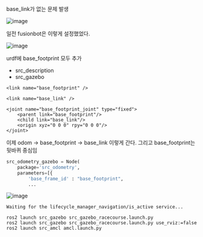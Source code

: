 base_link가 없는 문제 발생

![image](https://user-images.githubusercontent.com/12381733/163363578-ca77fc68-d754-4155-925c-1223a8a3580d.png)

일전 fusionbot은 이렇게 설정했었다.

![image](https://user-images.githubusercontent.com/12381733/163363714-0ced8491-afb9-41b4-8bc2-7dc4958f4abd.png)

urdf에 base_footprint 모두 추가
- src_description
- src_gazebo 

```
<link name="base_footprint" />

<link name="base_link" />

<joint name="base_footprint_joint" type="fixed">
    <parent link="base_footprint"/>
    <child link="base_link"/>
    <origin xyz="0 0 0" rpy="0 0 0"/>
</joint>
```

이제 odom -> base_footprint -> base_link 이렇게 간다. 
그리고 base_footprint는 뒷바퀴 중심임

```python
src_odometry_gazebo = Node(
    package='src_odometry',
    parameters=[{
        'base_frame_id' : "base_footprint",
        ...
```

![image](https://user-images.githubusercontent.com/12381733/163383859-90cee82e-0b18-468f-bc97-5d6279f761b7.png)


```
Waiting for the lifecycle_manager_navigation/is_active service...
```

```
ros2 launch src_gazebo src_gazebo_racecourse.launch.py
ros2 launch src_gazebo src_gazebo_racecourse.launch.py use_rviz:=false
ros2 launch src_amcl amcl.launch.py
```